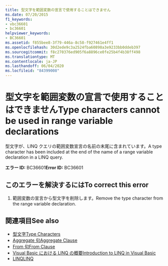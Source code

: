 ```yaml
---
title: 型文字を範囲変数の宣言で使用することはできません
ms.date: 07/20/2015
f1_keywords:
- vbc36601
- bc36601
helpviewer_keywords:
- BC36601
ms.assetid: f855bee8-3f79-446a-8c58-f927461e4ff1
ms.openlocfilehash: 30d2ede9c3a2524fba60898a3e9233bb0ddeb397
ms.sourcegitcommit: f8c270376ed905f6a8896ce0fe25b4f4b38ff498
ms.translationtype: MT
ms.contentlocale: ja-JP
ms.lasthandoff: 06/04/2020
ms.locfileid: "84399008"
---
```

# <a name="type-characters-cannot-be-used-in-range-variable-declarations"></a><span data-ttu-id="035d0-102">型文字を範囲変数の宣言で使用することはできません</span><span class="sxs-lookup"><span data-stu-id="035d0-102">Type characters cannot be used in range variable declarations</span></span>
<span data-ttu-id="035d0-103">型文字が、LINQ クエリの範囲変数宣言の名前の末尾に含まれています。</span><span class="sxs-lookup"><span data-stu-id="035d0-103">A type character has been included at the end of the name of a range variable declaration in a LINQ query.</span></span>  
  
 <span data-ttu-id="035d0-104">**エラー ID:** BC36601</span><span class="sxs-lookup"><span data-stu-id="035d0-104">**Error ID:** BC36601</span></span>  
  
## <a name="to-correct-this-error"></a><span data-ttu-id="035d0-105">このエラーを解決するには</span><span class="sxs-lookup"><span data-stu-id="035d0-105">To correct this error</span></span>  
  
1. <span data-ttu-id="035d0-106">範囲変数の宣言から型文字を削除します。</span><span class="sxs-lookup"><span data-stu-id="035d0-106">Remove the type character from the range variable declaration.</span></span>  
  
## <a name="see-also"></a><span data-ttu-id="035d0-107">関連項目</span><span class="sxs-lookup"><span data-stu-id="035d0-107">See also</span></span>

- [<span data-ttu-id="035d0-108">型文字</span><span class="sxs-lookup"><span data-stu-id="035d0-108">Type Characters</span></span>](../programming-guide/language-features/data-types/type-characters.md)
- [<span data-ttu-id="035d0-109">Aggregate 句</span><span class="sxs-lookup"><span data-stu-id="035d0-109">Aggregate Clause</span></span>](../language-reference/queries/aggregate-clause.md)
- [<span data-ttu-id="035d0-110">From 句</span><span class="sxs-lookup"><span data-stu-id="035d0-110">From Clause</span></span>](../language-reference/queries/from-clause.md)
- [<span data-ttu-id="035d0-111">Visual Basic における LINQ の概要</span><span class="sxs-lookup"><span data-stu-id="035d0-111">Introduction to LINQ in Visual Basic</span></span>](../programming-guide/language-features/linq/introduction-to-linq.md)
- [<span data-ttu-id="035d0-112">LINQ</span><span class="sxs-lookup"><span data-stu-id="035d0-112">LINQ</span></span>](../programming-guide/language-features/linq/index.md)
